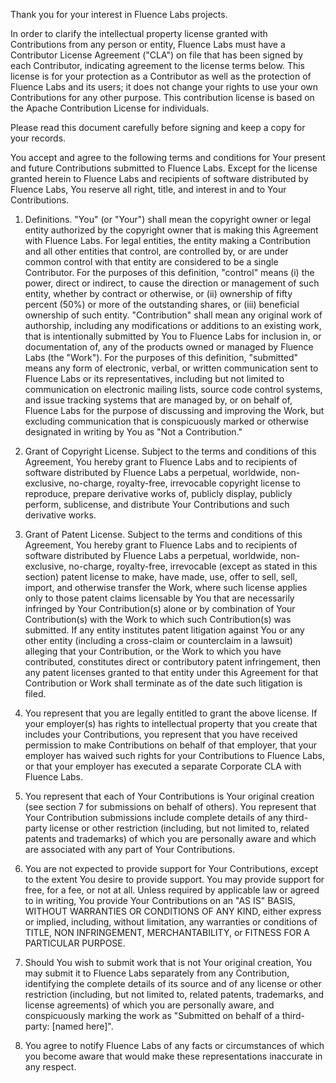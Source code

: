 Thank you for your interest in Fluence Labs projects.

In order to clarify the intellectual property license granted with Contributions
from any person or entity, Fluence Labs must have a Contributor License
Agreement ("CLA") on file that has been signed by each Contributor, indicating
agreement to the license terms below. This license is for your protection as a
Contributor as well as the protection of Fluence Labs and its users; it does not
change your rights to use your own Contributions for any other purpose. This
contribution license is based on the Apache Contribution License for
individuals.

Please read this document carefully before signing and keep a copy for your
records.

You accept and agree to the following terms and conditions for Your present and
future Contributions submitted to Fluence Labs. Except for the license granted
herein to Fluence Labs and recipients of software distributed by Fluence Labs,
You reserve all right, title, and interest in and to Your Contributions.

1. Definitions. "You" (or "Your") shall mean the copyright owner or legal entity
   authorized by the copyright owner that is making this Agreement with Fluence
   Labs. For legal entities, the entity making a Contribution and all other
   entities that control, are controlled by, or are under common control with
   that entity are considered to be a single Contributor. For the purposes of
   this definition, "control" means (i) the power, direct or indirect, to cause
   the direction or management of such entity, whether by contract or otherwise,
   or (ii) ownership of fifty percent (50%) or more of the outstanding shares,
   or (iii) beneficial ownership of such entity. "Contribution" shall mean any
   original work of authorship, including any modifications or additions to an
   existing work, that is intentionally submitted by You to Fluence Labs for
   inclusion in, or documentation of, any of the products owned or managed by
   Fluence Labs (the "Work"). For the purposes of this definition, "submitted"
   means any form of electronic, verbal, or written communication sent to
   Fluence Labs or its representatives, including but not limited to
   communication on electronic mailing lists, source code control systems, and
   issue tracking systems that are managed by, or on behalf of, Fluence Labs for
   the purpose of discussing and improving the Work, but excluding communication
   that is conspicuously marked or otherwise designated in writing by You as
   "Not a Contribution."

2. Grant of Copyright License. Subject to the terms and conditions of this
   Agreement, You hereby grant to Fluence Labs and to recipients of software
   distributed by Fluence Labs a perpetual, worldwide, non-exclusive, no-charge,
   royalty-free, irrevocable copyright license to reproduce, prepare derivative
   works of, publicly display, publicly perform, sublicense, and distribute Your
   Contributions and such derivative works.

3. Grant of Patent License. Subject to the terms and conditions of this
   Agreement, You hereby grant to Fluence Labs and to recipients of software
   distributed by Fluence Labs a perpetual, worldwide, non-exclusive, no-charge,
   royalty-free, irrevocable (except as stated in this section) patent license
   to make, have made, use, offer to sell, sell, import, and otherwise transfer
   the Work, where such license applies only to those patent claims licensable
   by You that are necessarily infringed by Your Contribution(s) alone or by
   combination of Your Contribution(s) with the Work to which such
   Contribution(s) was submitted. If any entity institutes patent litigation
   against You or any other entity (including a cross-claim or counterclaim in a
   lawsuit) alleging that your Contribution, or the Work to which you have
   contributed, constitutes direct or contributory patent infringement, then any
   patent licenses granted to that entity under this Agreement for that
   Contribution or Work shall terminate as of the date such litigation is filed.

4. You represent that you are legally entitled to grant the above license. If
   your employer(s) has rights to intellectual property that you create that
   includes your Contributions, you represent that you have received permission
   to make Contributions on behalf of that employer, that your employer has
   waived such rights for your Contributions to Fluence Labs, or that your
   employer has executed a separate Corporate CLA with Fluence Labs.

5. You represent that each of Your Contributions is Your original creation (see
   section 7 for submissions on behalf of others). You represent that Your
   Contribution submissions include complete details of any third-party license
   or other restriction (including, but not limited to, related patents and
   trademarks) of which you are personally aware and which are associated with
   any part of Your Contributions.

6. You are not expected to provide support for Your Contributions, except to the
   extent You desire to provide support. You may provide support for free, for a
   fee, or not at all. Unless required by applicable law or agreed to in
   writing, You provide Your Contributions on an "AS IS" BASIS, WITHOUT
   WARRANTIES OR CONDITIONS OF ANY KIND, either express or implied, including,
   without limitation, any warranties or conditions of TITLE, NON INFRINGEMENT,
   MERCHANTABILITY, or FITNESS FOR A PARTICULAR PURPOSE.

7. Should You wish to submit work that is not Your original creation, You may
   submit it to Fluence Labs separately from any Contribution, identifying the
   complete details of its source and of any license or other restriction
   (including, but not limited to, related patents, trademarks, and license
   agreements) of which you are personally aware, and conspicuously marking the
   work as "Submitted on behalf of a third-party: [named here]".

8. You agree to notify Fluence Labs of any facts or circumstances of which you
   become aware that would make these representations inaccurate in any respect.
